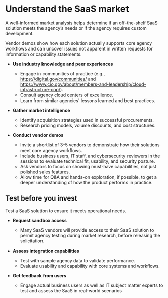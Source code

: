 # Understand the SaaS market 
A well-informed market analysis helps determine if an off-the-shelf SaaS solution meets the agency’s needs or if the agency requires custom development.

Vendor demos show how each solution actually supports core agency workflows and can uncover issues not apparent in written requests for information or capability statements.

- **Use industry knowledge and peer experiences**
  - Engage in communities of practice (e.g., https://digital.gov/communities/ and https://www.cio.gov/about/members-and-leadership/cloud-infrastructure-cop/).
  - Consult agency cloud centers of excellence.
  - Learn from similar agencies' lessons learned and best practices.

- **Gather market intelligence**
  - Identify acquisition strategies used in successful procurements.
  - Research pricing models, volume discounts, and cost structures.

- **Conduct vendor demos**
  - Invite a shortlist of 3–5 vendors to demonstrate how their solutions meet core agency workflows. 
  - Include business users, IT staff, and cybersecurity reviewers in the sessions to evaluate technical fit, usability, and security posture.
  - Ask vendors to focus on showing must-have capabilities, not just polished sales features.
  - Allow time for Q&A and hands-on exploration, if possible, to get a deeper understanding of how the product performs in practice.
    
## Test before you invest
Test a SaaS solution to ensure it meets operational needs.

- **Request sandbox access**
  - Many SaaS vendors will provide access to their SaaS solution to permit agency testing during market research, before releasing the solicitation.
    
- **Assess integration capabilities**
  - Test with sample agency data to validate performance.
  - Evaluate usability and capability with core systems and workflows.

- **Get feedback from users**
  - Engage actual business users as well as IT subject matter experts to test and assess the SaaS in real-world scenarios

